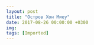 ```yaml
---
layout: post
title: "Остров Хон Миеу"
date: 2017-08-26 00:00:00 +0300
img: 
tags: [Imported]
---
```


